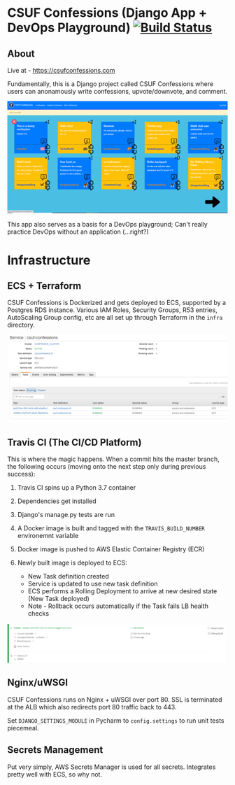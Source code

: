 # CSUF Confessions (Django App + DevOps Playground) [![Build Status](https://travis-ci.com/Kevin-Molina/Django-CSUF-Confessions.svg?token=awxS7xevuFnA61PqqXup&branch=master)](https://travis-ci.com/Kevin-Molina/Django-CSUF-Confessions)


## About

Live at - https://csufconfessions.com

Fundamentally, this is a Django project called CSUF Confessions where users can anonamously write confessions, upvote/downvote, and comment. 

![Website Screenshot](readme_shot.png)

This app also serves as a basis for a DevOps playground; Can't really practice DevOps without an application (...right?) 

# Infrastructure

## ECS + Terraform

CSUF Confessions is Dockerized and gets deployed to ECS, supported by a Postgres RDS instance. Various IAM Roles, Security Groups, R53 entries, AutoScaling Group config, etc are all set up through Terraform in the `infra` directory.

![ECS Screenshot](ecs_shot.png)

## Travis CI (The CI/CD Platform)

This is where the magic happens. When a commit hits the master branch, the following occurs (moving onto the next step only during previous success):

1) Travis CI spins up a Python 3.7 container
2) Dependencies get installed
3) Django's manage.py tests are run
4) A Docker image is built and tagged with the `TRAVIS_BUILD_NUMBER` environemnt variable
5) Docker image is pushed to AWS Elastic Container Registry (ECR)
6) Newly built image is deployed to ECS:
    
    * New Task definition created
    * Service is updated to use new task definition
    * ECS performs a Rolling Deployment to arrive at new desired state (New Task deployed)
    * Note - Rollback occurs automatically if the Task fails LB health checks

![Travis Screenshot](travis_shot.png)

## Nginx/uWSGI

CSUF Confessions runs on Nginx + uWSGI over port 80. SSL is terminated at the ALB which also redirects port 80 traffic back to 443.

Set `DJANGO_SETTINGS_MODULE` in Pycharm to `config.settings` to run unit tests piecemeal.

## Secrets Management

Put very simply, AWS Secrets Manager is used for all secrets. Integrates pretty well with ECS, so why not.